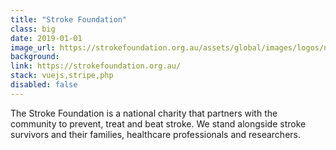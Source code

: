 ```yaml
---
title: "Stroke Foundation"
class: big
date: 2019-01-01
image_url: https://strokefoundation.org.au/assets/global/images/logos/nsf-logo-25years.png
background:
link: https://strokefoundation.org.au/
stack: vuejs,stripe,php
disabled: false
---
```


The Stroke Foundation is a national charity that partners with the community to prevent, treat and beat stroke. We stand alongside stroke survivors and their families, healthcare professionals and researchers.
